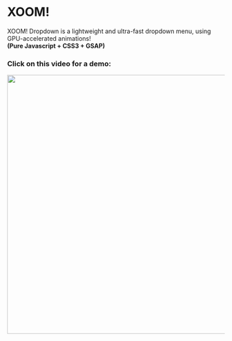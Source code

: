 # XOOM!
XOOM! Dropdown is a lightweight and ultra-fast dropdown menu, using GPU-accelerated animations!
<br /><b>(Pure Javascript + CSS3 + GSAP)</b>

<h3>Click on this video for a demo:</h3>
<a href="https://www.youtube.com/watch?v=oMqoNZ0hv70&feature=youtu.be" target="_blank"><img src="http://img.youtube.com/vi/oMqoNZ0hv70/maxresdefault.jpg" width="600" /></a>
